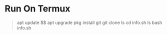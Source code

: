 # Run On Termux

> apt update $$ apt upgrade
> pkg install git
> git clone
> ls
> cd info.sh
> ls
> bash info.sh
